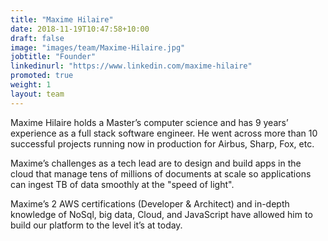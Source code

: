 ```yaml
---
title: "Maxime Hilaire"
date: 2018-11-19T10:47:58+10:00
draft: false
image: "images/team/Maxime-Hilaire.jpg"
jobtitle: "Founder"
linkedinurl: "https://www.linkedin.com/maxime-hilaire"
promoted: true
weight: 1
layout: team
---
```


Maxime Hilaire holds a Master’s computer science and has 9 years’ experience as a full stack software engineer. He went across more than 10 successful projects running now in production for Airbus, Sharp, Fox, etc.

Maxime’s challenges as a tech lead are to design and build apps in the cloud that manage tens of millions of documents at scale so applications can ingest TB of data smoothly at the "speed of light".

Maxime’s 2 AWS certifications (Developer & Architect) and in-depth knowledge of NoSql, big data, Cloud, and JavaScript have allowed him to build our platform to the level it’s at today.
